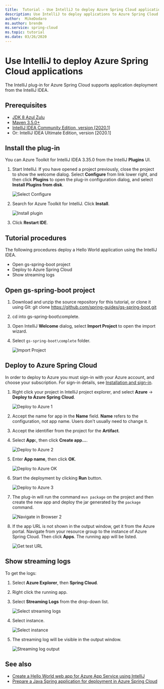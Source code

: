 ```yaml
---
title:  Tutorial - Use IntelliJ to deploy Azure Spring Cloud applications
description: Use IntelliJ to deploy applications to Azure Spring Cloud.
author:  MikeDodaro
ms.author: brendm
ms.service: spring-cloud
ms.topic: tutorial
ms.date: 03/26/2020
---
```

# Use IntelliJ to deploy Azure Spring Cloud applications
The IntelliJ plug-in for Azure Spring Cloud supports application deployment from the IntelliJ IDEA.  

## Prerequisites
* [JDK 8 Azul Zulu](https://docs.microsoft.com/java/azure/jdk/java-jdk-install?view=azure-java-stable)
* [Maven 3.5.0+](https://maven.apache.org/download.cgi)
* [IntelliJ IDEA Community Edition, version [2020.1]](https://www.jetbrains.com/idea/download/#section=windows)
* Or: IntelliJ IDEA Ultimate Edition, version [2020.1]

## Install the plug-in
You can Azure Toolkit for IntelliJ IDEA 3.35.0 from the IntelliJ **Plugins** UI.

1. Start IntelliJ.  If you have opened a project previously, close the project to show the welcome dialog. Select **Configure** from link lower right, and then click **Plugins** to open the plug-in configuration dialog, and select **Install Plugins from disk**.

    ![Select Configure](media/spring-cloud-intellij-howto/configure-plugin-1.png)

1. Search for Azure Toolkit for IntelliJ.  Click **Install**.

    ![Install plugin](media/spring-cloud-intellij-howto/install-plugin.png)

1. Click **Restart IDE**.

## Tutorial procedures
The following procedures deploy a Hello World application using the IntelliJ IDEA.

* Open gs-spring-boot project
* Deploy to Azure Spring Cloud
* Show streaming logs

## Open gs-spring-boot project

1. Download and unzip the source repository for this tutorial, or clone it using Git: git clone https://github.com/spring-guides/gs-spring-boot.git 
1. cd into gs-spring-boot\complete.
1. Open IntelliJ **Welcome** dialog, select **Import Project** to open the import wizard.
1. Select `gs-spring-boot\complete` folder.

    ![Import Project](media/spring-cloud-intellij-howto/import-project-1.png)

## Deploy to Azure Spring Cloud
In order to deploy to Azure you must sign-in with your Azure account, and choose your subscription.  For sign-in details, see [Installation and sign-in](https://docs.microsoft.com/azure/java/intellij/azure-toolkit-for-intellij-create-hello-world-web-app#installation-and-sign-in).

1. Right click your project in IntelliJ project explorer, and select **Azure** -> **Deploy to Azure Spring Cloud**.

    ![Deploy to Azure 1](media/spring-cloud-intellij-howto/deploy-to-azure-1.png)

1. Accept the name for app in the **Name** field. **Name** refers to the configuration, not app name. Users don't usually need to change it.
1. Accept the identifier from the project for the **Artifact**.
1. Select **App:**, then click **Create app...**.

    ![Deploy to Azure 2](media/spring-cloud-intellij-howto/deploy-to-azure-2.png)

1. Enter **App name**, then click **OK**.

    ![Deploy to Azure OK](media/spring-cloud-intellij-howto/deploy-to-azure-2a.png)

1. Start the deployment by clicking **Run** button. 

    ![Deploy to Azure 3](media/spring-cloud-intellij-howto/deploy-to-azure-3.png)

1. The plug-in will run the command `mvn package` on the project and then create the new app and deploy the jar generated by the `package` command.

    ![Navigate in Browser 2](media/spring-cloud-intellij-howto/navigate-in-browser-2.png)

1. If the app URL is not shown in the output window, get it from the Azure portal. Navigate from your resource group to the instance of Azure Spring Cloud.  Then click **Apps**.  The running app will be listed.

    ![Get test URL](media/spring-cloud-intellij-howto/get-test-url.png)

## Show streaming logs
To get the logs:
1. Select **Azure Explorer**, then **Spring Cloud**.
1. Right click the running app.
1. Select **Streaming Logs** from the drop-down list.

    ![Select streaming logs](media/spring-cloud-intellij-howto/streaming-logs.png)

1. Select instance.

    ![Select instance](media/spring-cloud-intellij-howto/select-instance.png)

1. The streaming log will be visible in the output window.

    ![Streaming log output](media/spring-cloud-intellij-howto/streaming-log-output.png)

## See also
* [Create a Hello World web app for Azure App Service using IntelliJ](https://docs.microsoft.com/azure/java/intellij/azure-toolkit-for-intellij-create-hello-world-web-app)
* [Prepare a Java Spring application for deployment in Azure Spring Cloud](https://docs.microsoft.com/azure/spring-cloud/spring-cloud-tutorial-prepare-app-deployment) 
